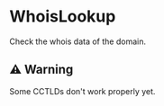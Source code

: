 # WhoisLookup
Check the whois data of the domain.

## ⚠️ Warning
Some CCTLDs don't work properly yet.